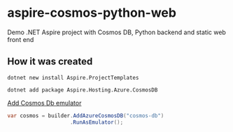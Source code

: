 # aspire-cosmos-python-web

Demo .NET Aspire project with Cosmos DB, Python backend and static web front end

## How it was created

```pwsh
dotnet new install Aspire.ProjectTemplates

dotnet add package Aspire.Hosting.Azure.CosmosDB
```

[Add Cosmos Db emulator](https://learn.microsoft.com/en-us/dotnet/aspire/database/azure-cosmos-db-integration?tabs=dotnet-cli&WT.mc_id=DOP-MVP-5001655#add-azure-cosmos-db-emulator-resource)

```csharp
var cosmos = builder.AddAzureCosmosDB("cosmos-db")
                    .RunAsEmulator();
```
